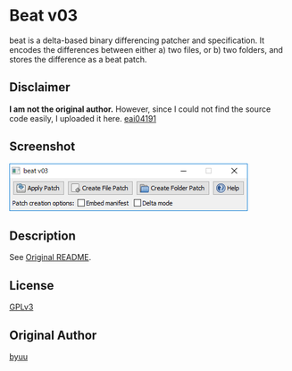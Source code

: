 Beat v03
====

beat is a delta-based binary differencing patcher and specification. It encodes the differences between either a) two files, or b) two folders, and stores the difference as a beat patch.

## Disclaimer

**I am not the original author.** However, since I could not find the source code easily, I uploaded it here. [eai04191](https://github.com/arizvisa/byuu.org-beat/commit/34c489c9aa061208335003ea62560779d8e344d9)

## Screenshot

![Screenshot](https://github.com/Rus3545/byuu.org-beat/raw/v03/beat/beat.png)

## Description

See [Original README](http://htmlpreview.github.io/?https://github.com/Rus3545/byuu.org-beat/blob/v03/beat/beat.html).

## License

[GPLv3](/LICENSE)

## Original Author

[byuu](https://byuu.org/tool/beat/)
